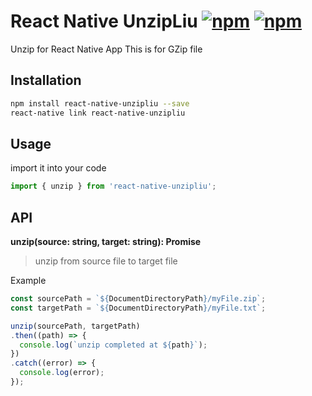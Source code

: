 # React Native UnzipLiu [![npm](https://img.shields.io/npm/dm/react-native-unzipliu.svg)](https://www.npmjs.com/package/react-native-unzipliu) [![npm](https://img.shields.io/npm/v/react-native-unzipliu.svg)](https://www.npmjs.com/package/react-native-unzipliu)

Unzip for React Native App
This is for GZip file

## Installation

```bash
npm install react-native-unzipliu --save
react-native link react-native-unzipliu
```

## Usage

import it into your code

```js
import { unzip } from 'react-native-unzipliu';
```

## API

**unzip(source: string, target: string): Promise**

> unzip from source file to target file

Example

```js
const sourcePath = `${DocumentDirectoryPath}/myFile.zip`;
const targetPath = `${DocumentDirectoryPath}/myFile.txt`;

unzip(sourcePath, targetPath)
.then((path) => {
  console.log(`unzip completed at ${path}`);
})
.catch((error) => {
  console.log(error);
});
```
